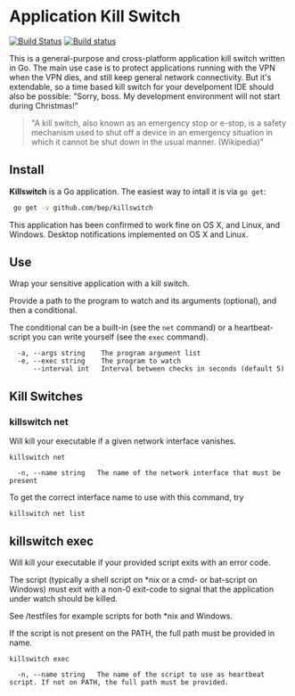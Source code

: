 # Application Kill Switch

[![Build Status](https://travis-ci.org/bep/killswitch.svg)](https://travis-ci.org/bep/killswitch) [![Build status](https://ci.appveyor.com/api/projects/status/7mbikfi6sxyq7phh?svg=true)](https://ci.appveyor.com/project/bjornerik/killswitch)

This is a general-purpose and cross-platform application kill switch written in Go. The main use case is to protect applications running with the VPN when the VPN dies, and still keep general network connectivity. But it's extendable, so a time based kill switch for your develpoment IDE should also be possible: "Sorry, boss. My development environment will not start during Christmas!"

>"A kill switch, also known as an emergency stop or e-stop, is a safety mechanism used to shut off a device in an emergency situation in which it cannot be shut down in the usual manner. (Wikipedia)"

## Install

**Killswitch** is a Go application. The easiest way to intall it is via `go get`:

```bash
 go get -v github.com/bep/killswitch
```

This application has been confirmed to work fine on OS X, and Linux, and Windows. Desktop notifications implemented on OS X and Linux.

## Use

Wrap your sensitive application with a kill switch.

Provide a path to the program to watch and its arguments (optional), and then a conditional.

The conditional can be a built-in (see the `net` command) or a heartbeat-script
you can write yourself (see the `exec` command).


```
  -a, --args string    The program argument list
  -e, --exec string    The program to watch
      --interval int   Interval between checks in seconds (default 5)
```

## Kill Switches

### killswitch net

Will kill your executable if a given network interface vanishes.

```
killswitch net
```

```
  -n, --name string   The name of the network interface that must be present
```

To get the correct interface name to use with this command, try 

```
killswitch net list
```

## killswitch exec

Will kill your executable if your provided script exits with an error code.

The script (typically a shell script on *nix or a cmd- or bat-script on Windows) must exit with a non-0 exit-code
to signal that the application under watch should be killed.

See /testfiles for example scripts for both *nix and Windows.

If the script is not present on the PATH, the full path must be provided in name.


```
killswitch exec
```

```
  -n, --name string   The name of the script to use as heartbeat script. If not on PATH, the full path must be provided.
```